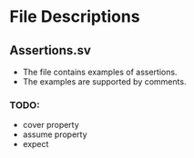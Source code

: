 # File Descriptions 

## Assertions.sv 
* The file contains examples of assertions. <br />
* The examples are supported by comments.   <br />


### TODO: <br />
* cover property 
* assume property 
* expect 


